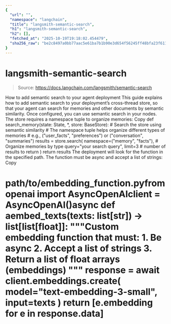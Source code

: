 ```yaml
---
{
  "url": "",
  "namespace": "langchain",
  "title": "langsmith-semantic-search",
  "h1": "langsmith-semantic-search",
  "h2": [],
  "fetched_at": "2025-10-19T19:18:02.454479",
  "sha256_raw": "be2c8497a0bb77aac5e61ba7b1b90e3d654f56245ff48bfa23f611ea65957b3e"
}
---
```


# langsmith-semantic-search

> Source: https://docs.langchain.com/langsmith/semantic-search

How to add semantic search to your agent deployment
This guide explains how to add semantic search to your deployment’s cross-thread store, so that your agent can search for memories and other documents by semantic similarity.
Once configured, you can use semantic search in your nodes. The store requires a namespace tuple to organize memories:
Copy
def search_memory(state: State, *, store: BaseStore): # Search the store using semantic similarity # The namespace tuple helps organize different types of memories # e.g., ("user_facts", "preferences") or ("conversation", "summaries") results = store.search( namespace=("memory", "facts"), # Organize memories by type query="your search query", limit=3 # number of results to return ) return results
The deployment will look for the function in the specified path. The function must be async and accept a list of strings:
Copy
# path/to/embedding_function.pyfrom openai import AsyncOpenAIclient = AsyncOpenAI()async def aembed_texts(texts: list[str]) -> list[list[float]]: """Custom embedding function that must: 1. Be async 2. Accept a list of strings 3. Return a list of float arrays (embeddings) """ response = await client.embeddings.create( model="text-embedding-3-small", input=texts ) return [e.embedding for e in response.data]